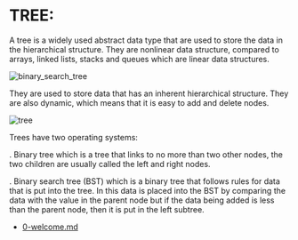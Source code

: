 # TREE:

A tree is a widely used abstract data type that are used to store the data in the hierarchical structure. They are nonlinear data structure, compared to arrays, linked lists, stacks and queues which are linear data structures. 

![binary_search_tree](https://user-images.githubusercontent.com/92330348/179665226-0dfbe4f2-88ed-43a6-8a05-fcf5ff4af6b6.jpeg)

They are used to store data that has an inherent hierarchical structure. They are also dynamic, which means that it is easy to add and delete nodes.

![tree](https://user-images.githubusercontent.com/92330348/179665833-b9f46957-5a3c-4196-ba63-4a689a09a44e.png)

Trees have two operating systems:


. Binary tree which is a tree that links to no more than two other nodes, the two children are usually called the left and right nodes.



. Binary search tree (BST) which is a binary tree that follows rules for data that is put into the tree. In this data is placed into the BST by comparing the data with the value in the parent node but if the data being added is less than the parent node, then it is put in the left subtree.


 - [0-welcome.md](0-welcome.md)




